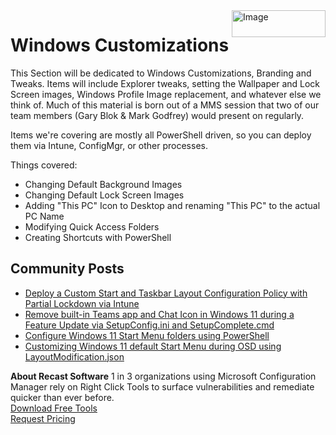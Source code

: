 <img style="float: right;" src="https://www.recastsoftware.com/wp-content/uploads/2021/10/Recast-Logo-Dark_Horizontal.svg"  alt="Image" height="43" width="150">

# Windows Customizations

This Section will be dedicated to Windows Customizations, Branding and Tweaks. Items will include Explorer tweaks, setting the Wallpaper and Lock Screen images, Windows Profile Image replacement, and whatever else we think of.  Much of this material is born out of a MMS session that two of our team members (Gary Blok & Mark Godfrey) would present on regularly.

Items we're covering are mostly all PowerShell driven, so you can deploy them via Intune, ConfigMgr, or other processes.

Things covered:

- Changing Default Background Images
- Changing Default Lock Screen Images
- Adding "This PC" Icon to Desktop and renaming "This PC" to the actual PC Name
- Modifying Quick Access Folders
- Creating Shortcuts with PowerShell

## Community Posts

- [Deploy a Custom Start and Taskbar Layout Configuration Policy with Partial Lockdown via Intune](https://nathanblasac.com/deploy-a-custom-start-layout-configuration-policy-via-intune-windows-10-1809-a4ed72875c08)
- [Remove built-in Teams app and Chat Icon in Windows 11 during a Feature Update via SetupConfig.ini and SetupComplete.cmd](https://www.imab.dk/remove-built-in-teams-app-and-chat-icon-in-windows-11-during-a-feature-update-via-setupconfig-ini-and-setupcomplete-cmd/)
- [Configure Windows 11 Start Menu folders using PowerShell](https://ccmexec.com/2021/10/configure-windows-11-start-menu-folders-using-powershell/)
- [Customizing Windows 11 default Start Menu during OSD using LayoutModification.json](https://ccmexec.com/2021/10/customizing-windows-11-default-start-menu-during-osd-using-layoutmodification-json/)

**About Recast Software**
1 in 3 organizations using Microsoft Configuration Manager rely on Right Click Tools to surface vulnerabilities and remediate quicker than ever before.  
[Download Free Tools](https://www.recastsoftware.com/?utm_source=cmdocs&utm_medium=referral&utm_campaign=cmdocs#formarea)  
[Request Pricing](https://www.recastsoftware.com/pricing?utm_source=cmdocs&utm_medium=referral&utm_campaign=cmdocs)
